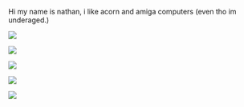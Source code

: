 Hi my name is nathan, i like acorn and amiga computers (even tho im underaged.)

![](https://raw.githubusercontent.com/StarterPlaceWasGone/juhguhwuh/master/profile-summary-card-output/apprentice/0-profile-details.svg)

![](https://raw.githubusercontent.com/StarterPlaceWasGone/juhguhwuh/master/profile-summary-card-output/apprentice/1-repos-per-language.svg)

![](https://raw.githubusercontent.com/StarterPlaceWasGone/juhguhwuh/master/profile-summary-card-output/apprentice/2-most-commit-language.svg)

![](https://raw.githubusercontent.com/StarterPlaceWasGone/juhguhwuh/master/profile-summary-card-output/apprentice/3-stats.svg)

![](https://raw.githubusercontent.com/StarterPlaceWasGone/juhguhwuh/master/profile-summary-card-output/apprentice/4-productive-time.svg)
